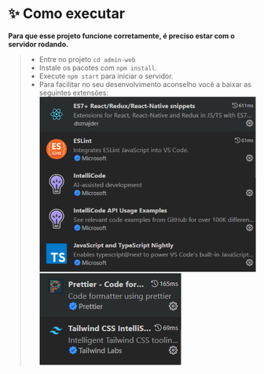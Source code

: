 # **✨ Como executar**

**Para que esse projeto funcione corretamente, é preciso estar com o servidor rodando.**

> -   Entre no projeto `cd admin-web`
> -   Instale os pacotes com `npm install`.
> -   Execute `npm start` para iniciar o servidor.
> -   Para facilitar no seu desenvolvimento aconselho você a baixar as seguintes extensões:
>     ![extensoes1](../../.github/extensoes1.png) ![extensoes2](../../.github/extensoes2.png)
